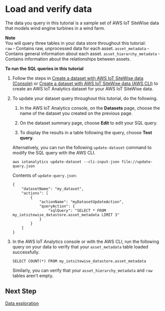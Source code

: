 # Load and verify data<a name="tutorial-step1"></a>

The data you query in this tutorial is a sample set of AWS IoT SiteWise data that models wind engine turbines in a wind farm\. 

**Note**  
You will query three tables in your data store throughout this tutorial:  
`raw` ‐ Contains raw, unprocessed data for each asset\.
`asset_metadata` ‐ Contains general information about each asset\.
`asset_hierarchy_metadata` ‐ Contains information about the relationships between assets\.

**To run the SQL queries in this tutorial**

1. Follow the steps in [Create a dataset with AWS IoT SiteWise data \(Console\)](create-dataset-itsw-console.md) or [Create a dataset with AWS IoT SiteWise data \(AWS CLI\)](create-dataset-itsw-cli.md) to create an AWS IoT Analytics dataset for your AWS IoT SiteWise data\.

1. To update your dataset query throughout this tutorial, do the following\.

   1. In the AWS IoT Analytics console, on the **Datasets** page, choose the name of the dataset you created on the previous page\. 

   1. On the dataset summary page, choose **Edit** to edit your SQL query\.

   1. To display the results in a table following the query, choose **Test query**\.

   Alternatively, you can run the following `update-dataset` command to modify the SQL query with the AWS CLI\.

   ```
   aws iotanalytics update-dataset --cli-input-json file://update-query.json
   ```

    Contents of `update-query.json`:

   ```
   {
       "datasetName": "my_dataset",
       "actions": [
           {
               "actionName": "myDatasetUpdateAction",
               "queryAction": {
                   "sqlQuery": "SELECT * FROM my_iotsitewise_datastore.asset_metadata LIMIT 3"
               }
           }
       ]
   }
   ```

1. In the AWS IoT Analytics console or with the AWS CLI, run the following query on your data to verify that your `asset_metadata` table loaded successfully\.

   ```
   SELECT COUNT(*) FROM my_iotsitewise_datastore.asset_metadata
   ```

   Similarly, you can verify that your `asset_hierarchy_metadata` and `raw` tables aren't empty\.

## Next Step<a name="tutorial-step1.2"></a>

 [Data exploration ](tutorial-step2.md) 